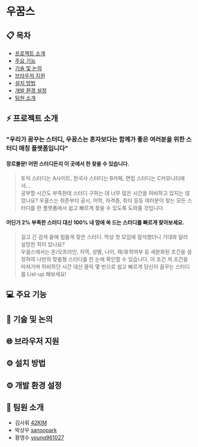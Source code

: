 # 우꿈스
> 

## 📋 목차
- [프로젝트 소개](#프로젝트-소개)  
- [주요 기능](#주요-기능)  
- [기술 및 논의](#기술-및-논의)  
- [브라우저 지원](#브라우저-지원)  
- [설치 방법](#설치-방법)  
- [개발 환경 설정](#개발-환경-설정)  
- [팀원 소개](#팀원-소개)  

## ⚡ 프로젝트 소개
### "우리가 꿈꾸는 스터디, 우꿈스는 혼자보다는 함께가 좋은 여러분을 위한 스터디 매칭 플랫폼입니다"
#### 장르불문! 어떤 스터디든지 이 곳에서 한  찾을 수 있습니다.
> 토익 스터디는 A사이트, 한국사 스터디는 B카페, 면접 스터디는 C커뮤니티에서...  
> 공부할 시간도 부족한데 스터디 구하는 데 너무 많은 시간을 허비하고 있지는 않았나요? 우꿈스는 취준부터 공시, 어학, 자격증, 취미 등등 여러분이 찾는 모든 스터디를 한 플랫폼에서 쉽고 빠르게 찾을 수 있도록 도와줄 것입니다.
#### 어딘가 2% 부족한 스터디 대신 100% 내 맘에 쏙 드는 스터디를 빠르게 찾아보세요.
> 길고 긴 검색 끝에 힘들게 찾은 스터디. 막상 첫 모임에 참석했더니 기대와 달라 실망한 적이 있나요?  
> 우꿈스에서는 온/오프라인, 지역, 성별, 나이, 재/휴학여부 등 세분화된 조건을 설정하여 나만의 맞춤형 스터디를 한 눈에 확인할 수 있습니다. 이 조건 저 조건을 따져가며 허비하던 시간 대신 클릭 몇 번으로 쉽고 빠르게 당신이 꿈꾸는 스터디를 List-up 해보세요!

## 💻 주요 기능

## 📝 기술 및 논의

## 🌐 브라우저 지원

## ⚙️ 설치 방법

## ⚙️ 개발 환경 설정

## 🤝 팀원 소개
- 김사휘 [42KIM](https://github.com/42KIM)
- 박상우 [sanoopark](https://github.com/sanoopark)
- 황영수 [young961027](https://github.com/young961027)
